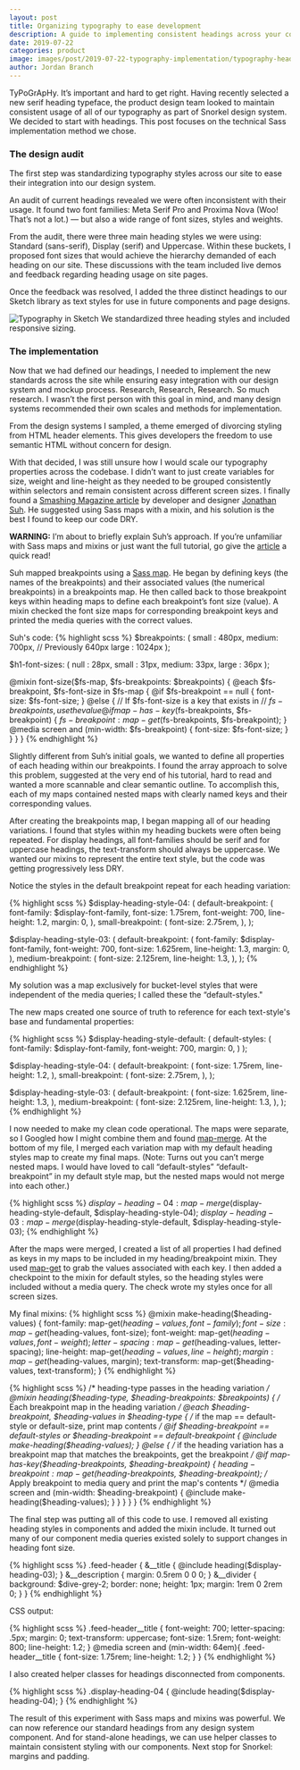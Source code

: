 ```yaml
---
layout: post 
title: Organizing typography to ease development
description: A guide to implementing consistent headings across your codebase
date: 2019-07-22
categories: product
image: images/post/2019-07-22-typography-implementation/typography-header.jpg
author: Jordan Branch
---
```


TyPoGrApHy. It’s important and hard to get right. Having recently selected a new serif heading typeface, the product design team looked to maintain consistent usage of all of our typography as part of Snorkel design system. We decided to start with headings. This post focuses on the technical Sass implementation method we chose.

### The design audit

The first step was standardizing typography styles across our site to ease their integration into our design system. 

An audit of current headings revealed we were often inconsistent with their usage. It found two font families: Meta Serif Pro and Proxima Nova (Woo! That’s not a lot.) — but also a wide range of font sizes, styles and weights.

From the audit, there were three main heading styles we were using: Standard (sans-serif), Display (serif) and Uppercase. Within these buckets, I proposed font sizes that would achieve the hierarchy demanded of each heading on our site. These discussions with the team included live demos and feedback regarding heading usage on site pages. 

Once the feedback was resolved, I added the three distinct headings to our Sketch library as text styles for use in future components and page designs. 

<p class="full-width">
    <img src="{{ site.url }}/images/post/2019-07-22-typography-implementation/design-system-typography-artboard.png" alt="Typography in Sketch"/>
    <span class="caption">We standardized three heading styles and included responsive sizing.</span>
</p>

### The implementation

Now that we had defined our headings, I needed to implement the new standards across the site while ensuring easy integration with our design system and mockup process. Research, Research, Research. So much research. I wasn’t the first person with this goal in mind, and many design systems recommended their own scales and methods for implementation. 

From the design systems I sampled, a theme emerged of divorcing styling from HTML header elements. This gives developers the freedom to use semantic HTML without concern for design. 

With that decided, I was still unsure how I would scale our typography properties across the codebase. I didn’t want to just create variables for size, weight and line-height as they needed to be grouped consistently within selectors and remain consistent across different screen sizes. I finally found a [Smashing Magazine article](https://www.smashingmagazine.com/2015/06/responsive-typography-with-sass-maps/) by developer and designer [Jonathan Suh](https://jonsuh.com/). He suggested using Sass maps with a mixin, and his solution is the best I found to keep our code DRY.

**WARNING:** I’m about to briefly explain Suh’s approach. If you’re unfamiliar with Sass maps and mixins or just want the full tutorial, go give the [article](https://www.smashingmagazine.com/2015/06/responsive-typography-with-sass-maps/) a quick read!

Suh mapped breakpoints using a [Sass map](https://sass-lang.com/documentation/values/maps). He began by defining keys (the names of the breakpoints) and their associated values (the numerical breakpoints) in a breakpoints map. He then called back to those breakpoint keys within heading maps to define each breakpoint’s font size (value). A mixin checked the font size maps for corresponding breakpoint keys and printed the media queries with the correct values.

Suh's code:
{% highlight scss %}
$breakpoints: (
    small : 480px,
    medium: 700px, // Previously 640px
    large : 1024px
);

$h1-font-sizes: (
    null  : 28px,
    small : 31px,
    medium: 33px,
    large : 36px
);

@mixin font-size($fs-map, $fs-breakpoints: $breakpoints) {
  @each $fs-breakpoint, $fs-font-size in $fs-map {
    @if $fs-breakpoint == null {
      font-size: $fs-font-size;
    }
    @else {
      // If $fs-font-size is a key that exists in
      // $fs-breakpoints, use the value
      @if map-has-key($fs-breakpoints, $fs-breakpoint) {
        $fs-breakpoint: map-get($fs-breakpoints, $fs-breakpoint);
      }
      @media screen and (min-width: $fs-breakpoint) {
        font-size: $fs-font-size;
      }
    }
  }
}
{% endhighlight %}

Slightly different from Suh’s initial goals, we wanted to define all properties of each heading within our breakpoints. I found the array approach to solve this problem, suggested at the very end of his tutorial, hard to read and wanted a more scannable and clear semantic outline. To accomplish this, each of my maps contained nested maps with clearly named keys and their corresponding values. 

After creating the breakpoints map, I began mapping all of our heading variations. I found that styles within my heading buckets were often being repeated. For display headings, all font-families should be serif and for uppercase headings, the text-transform should always be uppercase. We wanted our mixins to represent the entire text style, but the code was getting progressively less DRY.

Notice the styles in the default breakpoint repeat for each heading variation: 

{% highlight scss %}
$display-heading-style-04: (
    default-breakpoint: (
        font-family: $display-font-family,
        font-size: 1.75rem,
        font-weight: 700,
        line-height: 1.2,
        margin: 0,
    ),
    small-breakpoint: (
        font-size: 2.75rem,
    ),
);

$display-heading-style-03: (
    default-breakpoint: (
        font-family: $display-font-family,
        font-weight: 700,
        font-size: 1.625rem,
        line-height: 1.3,
        margin: 0,
    ),
    medium-breakpoint: (
        font-size: 2.125rem,
        line-height: 1.3,
    ),
);
{% endhighlight %}

My solution was a map exclusively for bucket-level styles that were independent of the media queries; I called these the “default-styles." 

The new maps created one source of truth to reference for each text-style's base and fundamental properties:

{% highlight scss %}
$display-heading-style-default: (
    default-styles: (
        font-family: $display-font-family,
        font-weight: 700,
        margin: 0,
    )
);

$display-heading-style-04: (
    default-breakpoint: (
        font-size: 1.75rem,
        line-height: 1.2,
    ),
    small-breakpoint: (
        font-size: 2.75rem,
    ),
);

$display-heading-style-03: (
    default-breakpoint: (
        font-size: 1.625rem,
        line-height: 1.3,
    ),
    medium-breakpoint: (
        font-size: 2.125rem,
        line-height: 1.3,
    ),
);
{% endhighlight %}

I now needed to make my clean code operational. The maps were separate, so I Googled how I might combine them and found [map-merge](https://sass-lang.com/documentation/values/maps#add-to-a-map). At the bottom of my file, I merged each variation map with my default heading styles map to create my final maps. (Note: Turns out you can’t merge nested maps. I would have loved to call “default-styles” “default-breakpoint” in my default style map, but the nested maps would not merge into each other.)

{% highlight scss %}
$display-heading-04: map-merge($display-heading-style-default, $display-heading-style-04);
$display-heading-03: map-merge($display-heading-style-default, $display-heading-style-03);
{% endhighlight %}

After the maps were merged, I created a list of all properties I had defined as keys in my maps to be included in my heading/breakpoint mixin. They used [map-get](https://sass-lang.com/documentation/functions/map#map-get) to grab the values associated with each key. I then added a checkpoint to the mixin for default styles, so the heading styles were included without a media query. The check wrote my styles once for all screen sizes.

My final mixins:
{% highlight scss %}
@mixin make-heading($heading-values) {
    font-family: map-get($heading-values, font-family);
    font-size: map-get($heading-values, font-size);
    font-weight: map-get($heading-values, font-weight);
    letter-spacing: map-get($heading-values, letter-spacing);
    line-height: map-get($heading-values, line-height);
    margin: map-get($heading-values, margin);
    text-transform: map-get($heading-values, text-transform);
}
{% endhighlight %}

{% highlight scss %}
/* heading-type passes in the heading variation */
@mixin heading($heading-type, $heading-breakpoints: $breakpoints) {
/* Each breakpoint map in the heading variation */
    @each $heading-breakpoint, $heading-values in $heading-type {
        /* if the map == default-style or default-size, print map contents */
        @if $heading-breakpoint == default-styles or $heading-breakpoint == default-breakpoint {
            @include make-heading($heading-values);
        }
        @else {
            /* if the heading variation has a breakpoint map that matches the breakpoints, get the breakpoint */
            @if map-has-key($heading-breakpoints, $heading-breakpoint) {
                $heading-breakpoint: map-get($heading-breakpoints, $heading-breakpoint);
                /* Apply breakpoint to media query and print the map's contents */
                @media screen and (min-width: $heading-breakpoint) {
                    @include make-heading($heading-values);
                }
            }
        }
    }
}
{% endhighlight %}

The final step was putting all of this code to use. I removed all existing heading styles in components and added the mixin include. It turned out many of our component media queries existed solely to support changes in heading font size.

{% highlight scss %}
.feed-header {
    &__title {
        @include heading($display-heading-03);
    }
    &__description {
        margin: 0.5rem 0 0 0;
    }
    &__divider {
        background: $dive-grey-2;
        border: none;
        height: 1px;
        margin: 1rem 0 2rem 0;
    }
}
{% endhighlight %}

CSS output:

{% highlight scss %}
.feed-header__title {
    font-weight: 700;
    letter-spacing: .5px;
    margin: 0;
    text-transform: uppercase;
    font-size: 1.5rem;
    font-weight: 800;
    line-height: 1.2;
}
@media screen and (min-width: 64em){
    .feed-header__title {
        font-size: 1.75rem;
        line-height: 1.2;
    }
}
{% endhighlight %}

I also created helper classes for headings disconnected from components. 

{% highlight scss %}
.display-heading-04 {
    @include heading($display-heading-04);
}
{% endhighlight %}

The result of this experiment with Sass maps and mixins was powerful. We can now reference our standard headings from any design system component. And for stand-alone headings, we can use helper classes to maintain consistent styling with our components. Next stop for Snorkel: margins and padding. 
